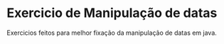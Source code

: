 # Exercicio de Manipulação de datas #


Exercicios feitos para melhor fixação da manipulação de datas em java.

